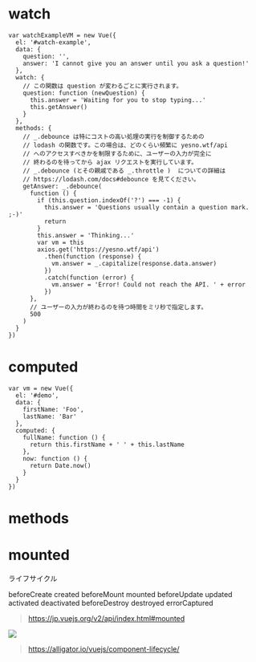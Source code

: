 # watch

    var watchExampleVM = new Vue({
      el: '#watch-example',
      data: {
        question: '',
        answer: 'I cannot give you an answer until you ask a question!'
      },
      watch: {
        // この関数は question が変わるごとに実行されます。
        question: function (newQuestion) {
          this.answer = 'Waiting for you to stop typing...'
          this.getAnswer()
        }
      },
      methods: {
        // _.debounce は特にコストの高い処理の実行を制御するための
        // lodash の関数です。この場合は、どのくらい頻繁に yesno.wtf/api
        // へのアクセスすべきかを制限するために、ユーザーの入力が完全に
        // 終わるのを待ってから ajax リクエストを実行しています。
        // _.debounce (とその親戚である _.throttle )  についての詳細は
        // https://lodash.com/docs#debounce を見てください。
        getAnswer: _.debounce(
          function () {
            if (this.question.indexOf('?') === -1) {
              this.answer = 'Questions usually contain a question mark. ;-)'
              return
            }
            this.answer = 'Thinking...'
            var vm = this
            axios.get('https://yesno.wtf/api')
              .then(function (response) {
                vm.answer = _.capitalize(response.data.answer)
              })
              .catch(function (error) {
                vm.answer = 'Error! Could not reach the API. ' + error
              })
          },
          // ユーザーの入力が終わるのを待つ時間をミリ秒で指定します。
          500
        )
      }
    })

# computed

    var vm = new Vue({
      el: '#demo',
      data: {
        firstName: 'Foo',
        lastName: 'Bar'
      },
      computed: {
        fullName: function () {
          return this.firstName + ' ' + this.lastName
        },
        now: function () {
          return Date.now()
        }
      }
    })

# methods

# mounted

ライフサイクル

beforeCreate
created
beforeMount
mounted
beforeUpdate
updated
activated
deactivated
beforeDestroy
destroyed
errorCaptured

> https://jp.vuejs.org/v2/api/index.html#mounted

![](https://d33wubrfki0l68.cloudfront.net/435786c6cbd23e078c35c2b21f40e1756b2c3d30/2098f/images/vuejs/external/component-lifecycle.png)

> https://alligator.io/vuejs/component-lifecycle/

